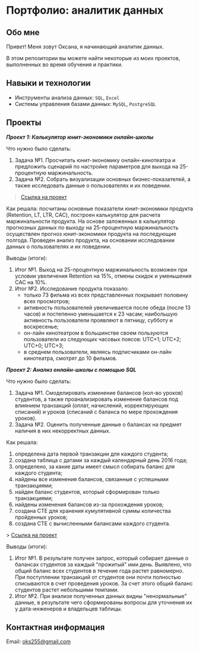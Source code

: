 # Портфолио: аналитик данных

## Обо мне 
Привет! Меня зовут Оксана, я начинающий аналитик данных. 

В этом репозитории вы можете найти некоторые из моих проектов, выполненных во время обучения и практики.
<br>

## Навыки и технологии
- Инструменты анализа данных: ``SQL``, ``Excel`` 
- Системы управления базами данных: ``MySQL``, ``PostgreSQL``
  

## Проекты
<p><em><strong>Проект 1: Калькулятор юнит-экономики онлайн-школы</strong></em></p>
<p>Что нужно было сделать:<p>
<ol>
  <li>Задача №1. Просчитать юнит-экономику онлайн-кинотеатра и предложить сценарий по настройке параметров для выхода на 25-процентную маржинальность.</li>
  <li>Задача №2. Собрать визуализации основных бизнес-показателей, а также исследовать данные о пользователях и их поведении.</li>
</ol>

> <a href="https://github.com/oxana255/Portfolio/blob/main/%D0%9F%D1%80%D0%BE%D0%B5%D0%BA%D1%82%201.xlsx">Ссылка на проект</a>

<p>Как решала: посчитаны основные показатели юнит-экономики продукта (Retention, LT, LTR, CAC), построен калькулятор для расчета маржинальности продукта. На основе заложенных в калькулятор прогнозных данных по выходу на 25-процентную маржинальность осуществлен прогноз юнит-экономики продукта на последующие полгода. Проведен анализ продукта, на основании исследовании данных о пользователях и их поведении.<p>

<p>Выводы (итоги):<p>
<ol>
  <li>Итог №1. Выход на 25-процентную маржинальность возможен при условии увеличения Retention на 15%, отмены скидок и уменьшения CAC на 10%.</li>
  <li>Итог №2. Исследование продукта показало:
  <ul>
    <li>только 73 фильма из всех представленных покрывает половину всех просмотров;</li> 
    <li>активность пользователей увеличивается после обеда (после 13 часов) и постепенно уменьшается к 23 часам; наибольшую активность пользователи проявляют в пятницу, субботу и воскресенье;</li>
    <li>он-лайн кинотеатром в большинстве своем пользуются пользователи из следующих часовых поясов: UTC+1; UTC+2; UTC+0; UTC+3;</li>
    <li>в среднем пользователи, являясь подписчиками он-лайн кинотеатра, смотрят до 10 фильмов.</li>
  </ul>
</ol>


<p><em><strong>Проект 2: Анализ онлайн-школы с помощью SQL</strong></em></p>

<p> Что нужно было сделать:</p>

<ol>
  <li>Задача №1. Смоделировать изменение балансов (кол-во уроков) студентов, а также проанализировать изменение балансов под влиянием транзакций (оплат, начислений, корректирующих списаний) и уроков (списаний с баланса по мере прохождения уроков).</li>
  <li>Задача №2. Оценить полученные данные о балансах на предмет наличия в них некорректных данных.</li>
</ol>

<p>Как решала: 
  <ol>
  <li>определена дата первой транзакции для каждого студента;</li> 
   <li>создана таблица с датами за каждый календарный день 2016 года;</li> 
   <li>определено, за какие даты имеет смысл собирать баланс для каждого студента;</li> 
   <li>найдены все изменения балансов, связанные с успешными транзакциями;</li> 
   <li>найден баланс студентов, который сформирован только транзакциями;</li> 
   <li>найдены изменения балансов из-за прохождения уроков;</li> 
   <li>создана CTE для хранения кумулятивной суммы количества пройденных уроков;</li> 
   <li>создана CTE  с вычисленными балансами каждого студента.</li>
</ol>
> <a href="https://github.com/oxana255/Portfolio/blob/main/%D0%9F%D1%80%D0%BE%D0%B5%D0%BA%D1%82%202.xlsx">Ссылка на проект</a>

Выводы (итоги):

<ol>
  <li>Итог №1. В результате получен запрос, который собирает данные о балансах студентов за каждый "прожитый" ими день. Выявлено, что общий баланс всех студентов в течение года растет равномерно. При поступлении транзакций от студентов они почти полностью списываются в счет проведения уроков. За счет этого общий баланс студентов растет небольшими темпами.
  <li>Итог №2. При анализе полученных данных видны "ненормальные" данные, в результате чего сформированы вопросы для уточнения их у дата-инженеров и владельцев таблицы.</li>
</ol>

## Контактная информация
  Email: oks255@gmail.com
